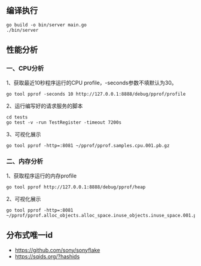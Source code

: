## 编译执行
```
go build -o bin/server main.go
./bin/server
```

## 性能分析
### 一、CPU分析
1、获取最近10秒程序运行的CPU profile，-seconds参数不填默认为30。
```
go tool pprof -seconds 10 http://127.0.0.1:8888/debug/pprof/profile
```
2、运行编写好的请求服务的脚本
```
cd tests
go test -v -run TestRegister -timeout 7200s
```
3、可视化展示
```
go tool pprof -http=:8081 ~/pprof/pprof.samples.cpu.001.pb.gz
```
### 二、内存分析
1、获取程序运行的内存profile
```
go tool pprof http://127.0.0.1:8888/debug/pprof/heap
```
2、可视化展示
```
go tool pprof -http=:8081 ~/pprof/pprof.alloc_objects.alloc_space.inuse_objects.inuse_space.001.pb.gz
```

## 分布式唯一id
- https://github.com/sony/sonyflake
- https://sqids.org/?hashids